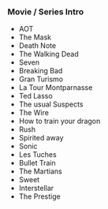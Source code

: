 ### Movie / Series Intro

- AOT
- The Mask
- Death Note
- The Walking Dead
- Seven
- Breaking Bad
- Gran Turismo
- La Tour Montparnasse
- Ted Lasso
- The usual Suspects
- The Wire
- How to train your dragon
- Rush
- Spirited away
- Sonic
- Les Tuches
- Bullet Train
- The Martians
- Sweet
- Interstellar
- The Prestige